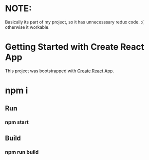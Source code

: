# NOTE:
Basically its part of my project, so it has unnecesssary redux code. :( otherwise it workable.
# Getting Started with Create React App

This project was bootstrapped with [Create React App](https://github.com/facebook/create-react-app).

# npm i
## Run
### npm start

## Build
### npm run build

